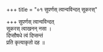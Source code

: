 +++
title = "०१ सुपर्णस् त्वान्वविन्दत् सूकरस्"

+++
सुपर्णस् त्वान्वविन्दत्  
सूकरस् त्वाखनन् नसा ।  
दिप्सौषधे त्वं दिप्सन्तं  
प्रति कृत्याकृतो दह ॥